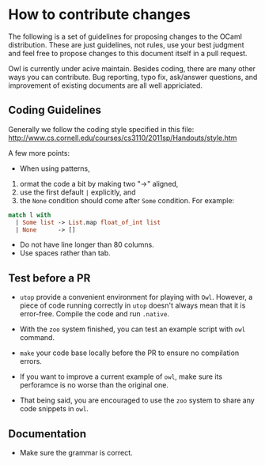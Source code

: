 # How to contribute changes

The following is a set of guidelines for proposing changes to the
OCaml distribution. These are just guidelines, not rules, use your
best judgment and feel free to propose changes to this document itself
in a pull request.

Owl is currently under acive maintain. Besides coding, there are many other
ways you can contribute. Bug reporting, typo fix, ask/answer questions, and
improvement of existing documents are all well appriciated.

## Coding Guidelines

Generally we follow the coding style specified in this file:
http://www.cs.cornell.edu/courses/cs3110/2011sp/Handouts/style.htm

A few more points:

- When using patterns,
1) ormat the code a bit by making two "->" aligned,
2) use the first default `|` explicitly, and
3) the `None` condition should come after `Some` condition. For example:

```ocaml
match l with
  | Some list -> List.map float_of_int list
  | None      -> []
```
- Do not have line longer than 80 columns.
- Use spaces rather than tab.

## Test before a PR

- `utop` provide a convenient environment for playing with `Owl`. However, a piece of code running correctly in `utop` doesn't always mean that it is error-free. Compile the code and run `.native`.

- With the  `zoo` system finished, you can test an example script with `owl` command.

- `make` your code base locally before the PR to ensure no compilation errors.

- If you want to improve a current example of `owl`, make sure its perforamce is no worse than the original one.

- That being said, you are encouraged to use the `zoo` system to share any code snippets in `owl`.

## Documentation

- Make sure the grammar is correct.
